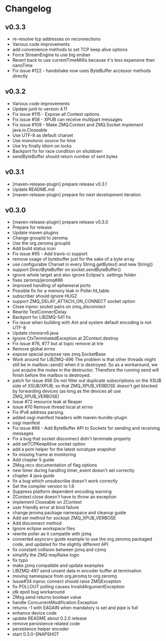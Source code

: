 # Changelog

## v0.3.3

* re-resolve tcp addresses on reconnections
* Various code improvements
* add convenience methods to set TCP keep alive options
* Force StreamEngine to use big endian
* Revert back to use currentTimeMillis because it's less expensive than nanoTime
* Fix issue #122 - handshake now uses ByteBuffer accessor methods directly

## v0.3.2

* Various code improvements
* Update junit to version 4.11
* Fix issue #115 - Expose all Context options
* Fix issue #58 - XPUB can receive multipart messages
* Fix issue #109 - Make ZMQ.Context and ZMQ.Socket implement java.io.Closeable
* Use UTF-8 as default charset
* Use monotonic source for time
* Use try finally idiom on locks
* Backport fix for race condition on shutdown
* sendByteBuffer should return number of sent bytes

## v0.3.1

* [maven-release-plugin] prepare release v0.3.1
* Update README.md
* [maven-release-plugin] prepare for next development iteration

## v0.3.0

* [maven-release-plugin] prepare release v0.3.0
* Prepare for release
* Update maven plugins
* Change groupId to zeromq
* Use the org.zeromq groupId
* Add build status icon
* Fix issue #95 - Add travis-ci support
* remove usage of bytebuffer just for the sake of a byte array
* use configurable Charset in every String.getBytes() and new String()
* support DirectByteBuffer on socket.sendByteBuffer()
* ignore whole target and also ignore Eclipse's .settings folder
* fixes zeromq/jeromq#86
* Improved handling of ephemeral ports
* Possible fix for a memory leak in Poller.fd_table.
* subscriber should ignore HUGZ
* support ZMQ_DELAY_ATTACH_ON_CONNECT socket option
* Close inproc socket pairs on zmq_disconnect
* Rewrite TestConnectDelay
* Backport for LIBZMQ-541 fix
* Fix issue when building with Ant and system default encoding is not UTF-8
* Update clonesrv6.java
* Ignore CtxTerminatedException at ZContext.destroy
* Fix issue #76, #77 but at topic remove at trie
* Remove global errno
* expose special purpose raw zmq.SocketBase
* Work around for LIBZMQ-496 The problem is that other threads might still be in mailbox::send() when it is destroyed. So as a workaround, we just acquire the mutex in the destructor. Therefore the running send will finish before the mailbox is destroyed.
* patch for issue 456 Do not filter out duplicate subscriptions on the XSUB side of XSUB/XPUB, so that ZMQ_XPUB_VERBOSE doesn't get blocked by forwarding devices (as long as the devices all use ZMQ_XPUB_VERBOSE)
* Issue #72 resource leak at Reaper
* Issue #70 Remove thread local at errno
* Fix IPv6 address parsing.
* added osgi manifest headers with maven-bundle-plugin
* osgi manifest
* Fix issue #66 - Add ByteBuffer API to Sockets for sending and receiving messages
* Fix a bug that socket disconnect didn't terminate properly
* add setTCPKeepAlive socket option
* add a pom helper for the latest sonatype snapshot
* fix missing frame at monitoring
* Add chapter 5 guide
* ZMsg.recv documentation of flag options
* new timer during handling timer_event doesn't set correctly
* chapter 4 java guide
* fix a bug which unsubscribe doesn't work correctly
* Set the compiler version to 1.6
* Suppress platform dependent encoding warning
* ZContext.close doesn't have to throw an exception
* implement Closeable on ZContext
* user friendly error at bind failure
* change jeromq package namespace and cleanup guide
* Add set method for sockopt ZMQ_XPUB_VERBOSE
* Add disconnect method
* Ignore eclipse workspace files
* rewrite poller as it compatile with jzmq
* converted asyncsrv guide example to use the org.zeromq packaged code, and updated for the slightly different API.
* fix constant collision between jzmq and czmq
* simplify the ZMQ mayRaise logic
* fix typo
* make jzmq compatible and update examples
* LIBZMQ-497 send unsent data in encoder buffer at termination
* moving namespace from org.jeromq to org.zeromq
* Issue#34 inproc connect should raise ZMQException
* fix POLLOUT polling causes InvalidArgumentException
* jdk epoll bug workaround
* ZMsg.send returns boolean value
* handle ConcurrentModification Exception
* returns -1 with EAGAIN when mandatory is set and pipe is full
* enhance device code
* update README about 0.2.0 release
* remove persistence related code
* persistence helper encoder
* start 0.3.0-SNAPSHOT

